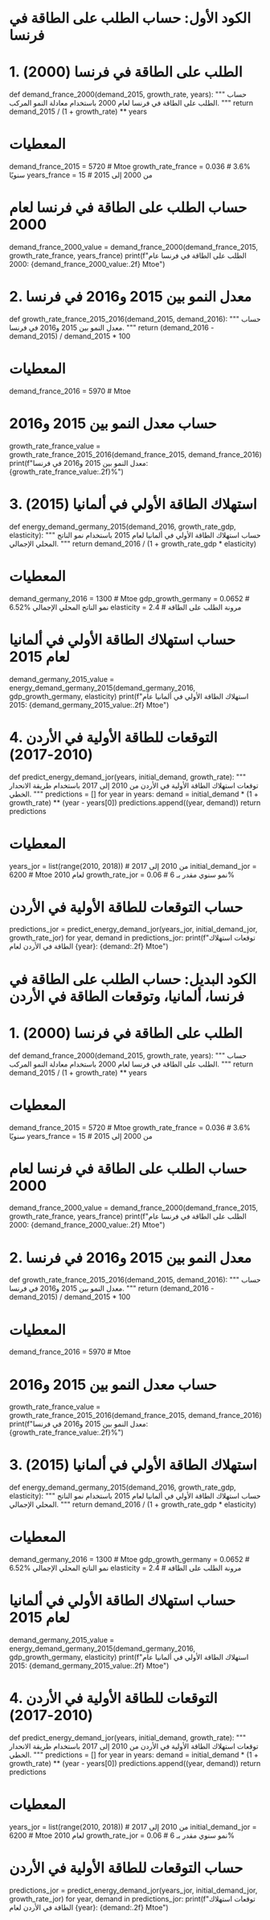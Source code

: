 # الكود الأول: حساب الطلب على الطاقة في فرنسا

# 1. الطلب على الطاقة في فرنسا (2000)
def demand_france_2000(demand_2015, growth_rate, years):
    """
    حساب الطلب على الطاقة في فرنسا لعام 2000 باستخدام معادلة النمو المركب.
    """
    return demand_2015 / (1 + growth_rate) ** years

# المعطيات
demand_france_2015 = 5720  # Mtoe
growth_rate_france = 0.036  # 3.6% سنويًا
years_france = 15  # من 2000 إلى 2015

# حساب الطلب على الطاقة في فرنسا لعام 2000
demand_france_2000_value = demand_france_2000(demand_france_2015, growth_rate_france, years_france)
print(f"الطلب على الطاقة في فرنسا عام 2000: {demand_france_2000_value:.2f} Mtoe")

# 2. معدل النمو بين 2015 و2016 في فرنسا
def growth_rate_france_2015_2016(demand_2015, demand_2016):
    """
    حساب معدل النمو بين 2015 و2016 في فرنسا.
    """
    return (demand_2016 - demand_2015) / demand_2015 * 100

# المعطيات
demand_france_2016 = 5970  # Mtoe

# حساب معدل النمو بين 2015 و2016
growth_rate_france_value = growth_rate_france_2015_2016(demand_france_2015, demand_france_2016)
print(f"معدل النمو بين 2015 و2016 في فرنسا: {growth_rate_france_value:.2f}%")

# 3. استهلاك الطاقة الأولي في ألمانيا (2015)
def energy_demand_germany_2015(demand_2016, growth_rate_gdp, elasticity):
    """
    حساب استهلاك الطاقة الأولي في ألمانيا لعام 2015 باستخدام نمو الناتج المحلي الإجمالي.
    """
    return demand_2016 / (1 + growth_rate_gdp * elasticity)

# المعطيات
demand_germany_2016 = 1300  # Mtoe
gdp_growth_germany = 0.0652  # 6.52% نمو الناتج المحلي الإجمالي
elasticity = 2.4  # مرونة الطلب على الطاقة

# حساب استهلاك الطاقة الأولي في ألمانيا لعام 2015
demand_germany_2015_value = energy_demand_germany_2015(demand_germany_2016, gdp_growth_germany, elasticity)
print(f"استهلاك الطاقة الأولي في ألمانيا عام 2015: {demand_germany_2015_value:.2f} Mtoe")

# 4. التوقعات للطاقة الأولية في الأردن (2010-2017)
def predict_energy_demand_jor(years, initial_demand, growth_rate):
    """
    توقعات استهلاك الطاقة الأولية في الأردن من 2010 إلى 2017 باستخدام طريقة الانحدار الخطي.
    """
    predictions = []
    for year in years:
        demand = initial_demand * (1 + growth_rate) ** (year - years[0])
        predictions.append((year, demand))
    return predictions

# المعطيات
years_jor = list(range(2010, 2018))  # من 2010 إلى 2017
initial_demand_jor = 6200  # Mtoe لعام 2010
growth_rate_jor = 0.06  # نمو سنوي مقدر بـ 6%

# حساب التوقعات للطاقة الأولية في الأردن
predictions_jor = predict_energy_demand_jor(years_jor, initial_demand_jor, growth_rate_jor)
for year, demand in predictions_jor:
    print(f"توقعات استهلاك الطاقة في الأردن لعام {year}: {demand:.2f} Mtoe")


# الكود البديل: حساب الطلب على الطاقة في فرنسا، ألمانيا، وتوقعات الطاقة في الأردن

# 1. الطلب على الطاقة في فرنسا (2000)
def demand_france_2000(demand_2015, growth_rate, years):
    """
    حساب الطلب على الطاقة في فرنسا لعام 2000 باستخدام معادلة النمو المركب.
    """
    return demand_2015 / (1 + growth_rate) ** years

# المعطيات
demand_france_2015 = 5720  # Mtoe
growth_rate_france = 0.036  # 3.6% سنويًا
years_france = 15  # من 2000 إلى 2015

# حساب الطلب على الطاقة في فرنسا لعام 2000
demand_france_2000_value = demand_france_2000(demand_france_2015, growth_rate_france, years_france)
print(f"الطلب على الطاقة في فرنسا عام 2000: {demand_france_2000_value:.2f} Mtoe")

# 2. معدل النمو بين 2015 و2016 في فرنسا
def growth_rate_france_2015_2016(demand_2015, demand_2016):
    """
    حساب معدل النمو بين 2015 و2016 في فرنسا.
    """
    return (demand_2016 - demand_2015) / demand_2015 * 100

# المعطيات
demand_france_2016 = 5970  # Mtoe

# حساب معدل النمو بين 2015 و2016
growth_rate_france_value = growth_rate_france_2015_2016(demand_france_2015, demand_france_2016)
print(f"معدل النمو بين 2015 و2016 في فرنسا: {growth_rate_france_value:.2f}%")

# 3. استهلاك الطاقة الأولي في ألمانيا (2015)
def energy_demand_germany_2015(demand_2016, growth_rate_gdp, elasticity):
    """
    حساب استهلاك الطاقة الأولي في ألمانيا لعام 2015 باستخدام نمو الناتج المحلي الإجمالي.
    """
    return demand_2016 / (1 + growth_rate_gdp * elasticity)

# المعطيات
demand_germany_2016 = 1300  # Mtoe
gdp_growth_germany = 0.0652  # 6.52% نمو الناتج المحلي الإجمالي
elasticity = 2.4  # مرونة الطلب على الطاقة

# حساب استهلاك الطاقة الأولي في ألمانيا لعام 2015
demand_germany_2015_value = energy_demand_germany_2015(demand_germany_2016, gdp_growth_germany, elasticity)
print(f"استهلاك الطاقة الأولي في ألمانيا عام 2015: {demand_germany_2015_value:.2f} Mtoe")

# 4. التوقعات للطاقة الأولية في الأردن (2010-2017)
def predict_energy_demand_jor(years, initial_demand, growth_rate):
    """
    توقعات استهلاك الطاقة الأولية في الأردن من 2010 إلى 2017 باستخدام طريقة الانحدار الخطي.
    """
    predictions = []
    for year in years:
        demand = initial_demand * (1 + growth_rate) ** (year - years[0])
        predictions.append((year, demand))
    return predictions

# المعطيات
years_jor = list(range(2010, 2018))  # من 2010 إلى 2017
initial_demand_jor = 6200  # Mtoe لعام 2010
growth_rate_jor = 0.06  # نمو سنوي مقدر بـ 6%

# حساب التوقعات للطاقة الأولية في الأردن
predictions_jor = predict_energy_demand_jor(years_jor, initial_demand_jor, growth_rate_jor)
for year, demand in predictions_jor:
    print(f"توقعات استهلاك الطاقة في الأردن لعام {year}: {demand:.2f} Mtoe")
